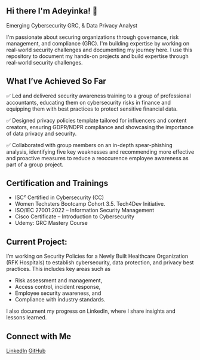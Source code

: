 ## Hi there I'm Adeyinka! 👋

Emerging Cybersecurity GRC, & Data Privacy Analyst

I'm passionate about securing organizations through governance, risk management, and compliance (GRC). I'm building expertise by working on real-world security challenges and documenting my journey here. I use this repository to document my hands-on projects and build expertise through real-world security challenges. 

## What I’ve Achieved So Far

✅ Led and delivered security awareness training to a group of professional accountants, educating them on cybersecurity risks in finance and equipping them with best practices to protect sensitive financial data.

✅ Designed privacy policies template tailored for influencers and content creators, ensuring GDPR/NDPR compliance and showcasing the importance of data privacy and security.

✅ Collaborated with group members on an in-depth spear-phishing analysis, identifying five key weaknesses and recommending more effective and proactive measures to reduce a reoccurence employee awareness as part of a group project. 

## Certification and Trainings
- ISC² Certified in Cybersecurity (CC)
- Women Techsters Bootcamp Cohort 3.5. Tech4Dev Initiative.
- ISO/IEC 27001:2022 – Information Security Management
- Cisco Certificate – Introduction to Cybersecurity
- Udemy: GRC Mastery Course


## Current Project:
I’m working on Security Policies for a Newly Built Healthcare Organization (RFK Hospitals) to establish cybersecurity, data protection, and privacy best practices. This includes key areas such as 
- Risk assessment and management,
- Access control, incident response,
- Employee security awareness, and
- Compliance with industry standards.
  

I also document my progress on LinkedIn, where I share insights and lessons learned. 

## Connect with Me
[LinkedIn](https://www.linkedin.com/in/adeyinka-y%C3%ADm%C3%ADk%C3%A1-ogundele-aca-38463a15b/)
[GitHub](https://github.com/AdeyimikaGRC)



